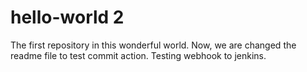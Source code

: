 # hello-world 2
 The first repository in this wonderful world.
 Now, we are changed the readme file to test commit action. Testing webhook to jenkins. 

